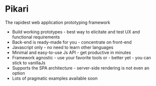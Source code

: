 # Pikari
The rapidest web application prototyping framework

- Build working prototypes - best way to elicitate and test UX and functional requirements
- Back-end is ready-made for you - concentrate on front-end
- Javascript only - no need to learn other languages
- Minimal and easy-to-use Js API - get productive in minutes
- Framework agnostic - use your favorite tools or - better yet - you can stick to vanillaJs
- Supports the SPA architecture - server-side rendering is not even an option
- Lots of pragmatic examples available soon
